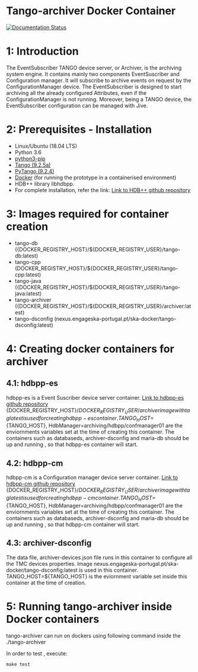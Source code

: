 # Tango-archiver Docker Container

[![Documentation Status](https://readthedocs.org/projects/ska-docker/badge/?version=latest)](https://developer.skatelescope.org/projects/ska-docker/en/latest/?badge=latest)


# 1: Introduction
The EventSubscriber TANGO device server, or Archiver, is the archiving system engine. It contains mainly two components 
EventSuscriber and Configuration manager. It will subscribe to archive  events on request by the ConfigurationManager 
device. The EventSubscriber is designed to start archiving all the already configured Attributes, even if the 
ConfigurationManager is not running. Moreover, being a TANGO device, the EventSubscriber configuration can be managed 
with Jive.

# 2: Prerequisites - Installation
* Linux/Ubuntu (18.04 LTS)
* Python 3.6
* [python3-pip](https://packages.ubuntu.com/xenial/python3-pip)
* [Tango (9.2.5a)](https://docs.google.com/document/d/1TMp5n380YMvaeqeKZvRHHXa7yVxT8oBn5xsEymyNFC4/edit?usp=sharing)
* [PyTango (9.2.4)](https://docs.google.com/document/d/1DtuIs1PeYGHlDXx8RyOzZyRQ-_Eiup-ncqeDDCtcNxk/edit?usp=sharing)
* [Docker](https://docs.docker.com/install/linux/docker-ce/ubuntu/) (for running the prototype in a containerised environment)
* HDB++ library libhdbpp.
* For complete installation, refer the link: [Link to HDB++ github repository](https://github.com/tango-controls-hdbpp)

# 3: Images required for container creation
* tango-db ({DOCKER_REGISTRY_HOST}/${DOCKER_REGISTRY_USER}/tango-db:latest)
* tango-cpp (DOCKER_REGISTRY_HOST}/${DOCKER_REGISTRY_USER}/tango-cpp:latest)
* tango-java ({DOCKER_REGISTRY_HOST}/${DOCKER_REGISTRY_USER}/tango-java:latest)
* tango-archiver ({DOCKER_REGISTRY_HOST}/${DOCKER_REGISTRY_USER}/archiver:latest)
* tango-dsconfig (nexus.engageska-portugal.pt/ska-docker/tango-dsconfig:latest)

# 4: Creating docker containers for archiver
## 4.1: hdbpp-es 
hdbpp-es is a Event Suscriber device server container.
[Link to hdbpp-es github repository](https://github.com/tango-controls-hdbpp/hdbpp-es)
{DOCKER_REGISTRY_HOST}/${DOCKER_REGISTRY_USER}/archiver image  with tag latest is used for creating hdbpp-es container.
TANGO_HOST=${TANGO_HOST}, HdbManager=archiving/hdbpp/confmanager01  are the enviornments variables set at the time of 
creating this container. The containers such as databaseds, archiver-dsconfig and maria-db should be up and running , 
so that hdbpp-es container will start.
 
## 4.2: hdbpp-cm
hdbpp-cm is a Configuration manager device server container.
[Link to hdbpp-cm github repository](https://github.com/tango-controls-hdbpp/hdbpp-cm)
{DOCKER_REGISTRY_HOST}/${DOCKER_REGISTRY_USER}/archiver image with tag latest is used for creating hdbpp-cm container. 
TANGO_HOST=${TANGO_HOST}, HdbManager=archiving/hdbpp/confmanager01 are the enviornments variables set at the time of 
creating this container. The containers such as databaseds, archiver-dsconfig and maria-db should be up and running ,
so that hdbpp-cm container will start.

## 4.3: archiver-dsconfig
The data file, archiver-devices.json file runs in this container to configure all the TMC devices properties. Image 
nexus.engageska-portugal.pt/ska-docker/tango-dsconfig:latest is used in this container.
TANGO_HOST=${TANGO_HOST} is the eviornment variable set inside this container at the time of creation.

# 5: Running tango-archiver inside Docker containers

 tango-archiver can run on dockers using following command inside the ./tango-archiver

In order to test , execute:

`make test`
